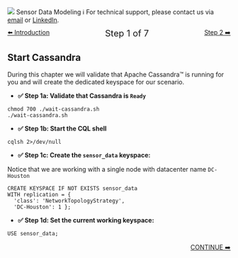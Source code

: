 <!-- TOP -->
<div class="top">
  <img src="https://datastax-academy.github.io/katapod-shared-assets/images/ds-academy-logo.svg" />
  <span class="scenario-title">Sensor Data Modeling</span>
  <span class="scenario-subtitle">ℹ️ For technical support, please contact us via <a href="mailto:aleksandr.volochnev@datastax.com">email</a> or <a href="https://dtsx.io/aleks">LinkedIn</a>.</span> 
</div>

<!-- NAVIGATION -->
<div id="navigation-top" style="width:100%;text-align:center;margin-top:10px;margin-bottom:30px">
 <a href="command:katapod.loadPage?%5B%7B%22step%22%3A%22intro%22%7D%5D" 
   class="btn btn-dark" 
   style="float:left">⬅️  Introduction
 </a>
<span style="font-size:20px;"> Step 1 of 7</span>
 <a href="command:katapod.loadPage?%5B%7B%22step%22%3A%22step2%22%7D%5D" 
    class="btn btn-dark" 
    style="float:right">Step 2 ➡️
  </a>
</div>

<!-- CONTENT -->

## Start Cassandra

During this chapter we will validate that Apache Cassandra™ is running for you and will create the dedicated keyspace for our scenario.

- **✅ Step 1a: Validate that Cassandra is `Ready`**

```
chmod 700 ./wait-cassandra.sh
./wait-cassandra.sh
```

- **✅ Step 1b: Start the CQL shell**

```
cqlsh 2>/dev/null
```

- **✅ Step 1c: Create the `sensor_data` keyspace:**

Notice that we are working with a single node with datacenter name `DC-Houston`
```
CREATE KEYSPACE IF NOT EXISTS sensor_data
WITH replication = {
  'class': 'NetworkTopologyStrategy', 
  'DC-Houston': 1 };
```

- **✅ Step 1d: Set the current working keyspace:**

```
USE sensor_data;
```

<!-- NAVIGATION -->
<div id="navigation-bottom" style="width:100%;text-align:center;">
 <a href="command:katapod.loadPage?%5B%7B%22step%22%3A%22step2%22%7D%5D" 
    class="btn btn-primary btn-astra" 
    style="float:right">CONTINUE ➡️
  </a>
</div>
